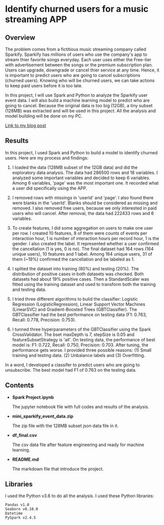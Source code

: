 # Identify churned users for a music streaming APP
## Overview
The problem comes from a fictitious music streaming company called Sparkify. Sparkify has millions of users who use the company's app to stream thier favorite songs everyday. Each user uses either the Free-tier with advertisement between the songs or the premium subscription plan. Users can upgrade, downgrade or cancel thier service at any time. Hence, it is important to predict users who are going to cancel subscriptions (churned users). Knowing who will be churned users, we can take actions to keep paid users before it is too late.

In this project, I will use Spark and Python to analyze the Sparkify user event data. I will also build a machine learning model to predict who are going to cancel. Because the original data is too big (12GB), a tiny subset (128MB) was extracted and will be used in this project. All the analysis and model building will be done on my PC.

[Link to my blog post](https://blog.csdn.net/Star_Zhai/article/details/104722521)

## Results
In this project, I used Spark and Python to build a model to identify churned users. Here are my process and findings:

1. I loaded the data (128MB subset of the 12GB data) and did the exploratory data analysis. The data had 286500 rows and 18 variables. I analyzed some important variables and decided to keep 6 variables. Among 6 variables, 'page' was the most important one. It recorded what a user did specifically using the APP.


2. I removed rows with missings in 'userId' and 'page'. I also found there were blanks in the 'userId'. Blanks should be considered as missing and removed. I also removed free users, because we only interested in paid users who will cancel. After removal, the data had 222433 rows and 6 variables.


3. To create features, I did some aggregation on users to make one user per row. I created 10 features, 8 of them were counts of events per interaction hour, 1 is number of interaction hours per record hour, 1 is the gender. I also created the label. It represented whether a user confirmed the cancellation (1 is yes, 0 is no). The final dataset had 164 rows (164 unique users), 10 features and 1 label. Among 164 unique users, 31 of them (~19%) confirmed the cancellation and be labeled as 1.


4. I splited the dataset into training (80%) and testing (20%). The distribution of positive cases in both datasets was checked. Both datasets had about 19% positive cases. Then a StandardScaler was fitted using the training dataset and used to transform both the training and testing data.


5. I tried three different algorithms to bulid the classifier: Logistic Regression (LogisticRegression), Linear Support Vector Machines (LinearSVC) and Gradient-Boosted Trees (GBTClassifier). The GBTClassifier had the best performance on testing data (F1: 0.763, Recall: 0.778, Precision: 0.753).


6. I tunned three hyperparameters of the GBTClassifier using the Spark CrossValidator. The bset maxDepth is 7, stepSize is 0.05 and featureSubsetStrategy is 'all'. On testing data, the performance of best model is: F1: 0.722, Recall: 0.750, Precision: 0.703. After tuning, the performance gets worse. I provided three possible reasons: (1) Small training and testing data. (2) Unbalance labels and (3) Overfitting.


In a word, I developed a classifer to predict users who are going to unsubscribe. The best model had F1 of 0.763 on the testing data.



## Contents
* **Spark Project.ipynb**

	The jupyter notebook file with full codes and results of the analysis. 

* **mini\_sparkify\_event\_data.zip**

	The zip file with the 128MB subset json data file in it. 

* **df_final.csv**

	The csv data file after feature engineering and ready for machine learning. 

* **README.md**

	The markdown file that introduce the project.

## Libraries
I used the Python v3.6 to do all the analysis. I used these Python libraries:

	Pandas v1.0
	Seaborn v0.10.0
	Datetime
	PySpark v2.4.5

